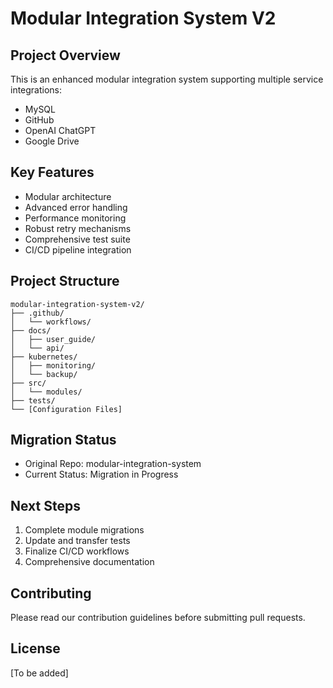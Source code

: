 # Modular Integration System V2

## Project Overview
This is an enhanced modular integration system supporting multiple service integrations:
- MySQL
- GitHub
- OpenAI ChatGPT
- Google Drive

## Key Features
- Modular architecture
- Advanced error handling
- Performance monitoring
- Robust retry mechanisms
- Comprehensive test suite
- CI/CD pipeline integration

## Project Structure
```
modular-integration-system-v2/
├── .github/
│   └── workflows/
├── docs/
│   ├── user_guide/
│   └── api/
├── kubernetes/
│   ├── monitoring/
│   └── backup/
├── src/
│   └── modules/
├── tests/
└── [Configuration Files]
```

## Migration Status
- Original Repo: modular-integration-system
- Current Status: Migration in Progress

## Next Steps
1. Complete module migrations
2. Update and transfer tests
3. Finalize CI/CD workflows
4. Comprehensive documentation

## Contributing
Please read our contribution guidelines before submitting pull requests.

## License
[To be added]